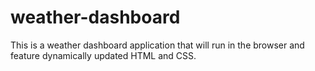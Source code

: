 # weather-dashboard
This is a weather dashboard application that will run in the browser and feature dynamically updated HTML and CSS.
